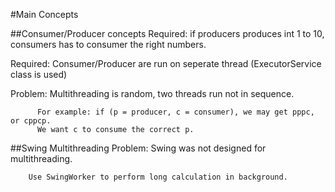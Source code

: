 #Main Concepts

##Consumer/Producer concepts
Required: if producers produces int 1 to 10, consumers has to consumer the right numbers. 

Required: Consumer/Producer are run on seperate thread (ExecutorService class is used) 

Problem: Multithreading is random, two threads run not in sequence. 
          
          For example: if (p = producer, c = consumer), we may get pppc, or cppcp.
          We want c to consume the correct p. 


##Swing Multithreading 
Problem: Swing was not designed for multithreading. 

        Use SwingWorker to perform long calculation in background. 

